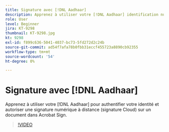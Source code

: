 ```yaml
---
title: Signature avec [!DNL Aadhaar]
description: Apprenez à utiliser votre [!DNL Aadhaar] identification numérique pour authentifier votre identité et autoriser une signature numérique à distance (signature Cloud) sur un document dans Acrobat Sign
role: User
level: Beginner
jira: KT-9298
thumbnail: KT-9298.jpg
kt: 9298
exl-id: f899c636-5041-4037-bc73-5fd272d2c24b
source-git-commit: ad54f7afa78b0fbb31eccf455723a8890cb92355
workflow-type: tm+mt
source-wordcount: '54'
ht-degree: 0%

---
```


# Signature avec [!DNL Aadhaar]

Apprenez à utiliser votre [!DNL Aadhaar] pour authentifier votre identité et autoriser une signature numérique à distance (signature Cloud) sur un document dans Acrobat Sign.

>[!VIDEO](https://video.tv.adobe.com/v/338362?quality=12&learn=on&hidetitle=true)
